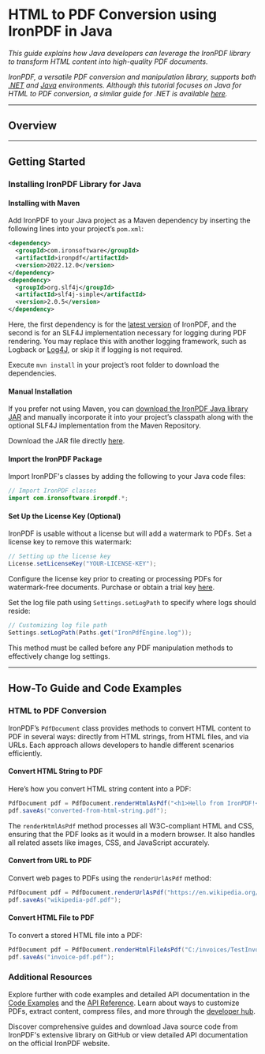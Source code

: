 # HTML to PDF Conversion using IronPDF in Java

*This guide explains how Java developers can leverage the IronPDF library to transform HTML content into high-quality PDF documents.*

*IronPDF, a versatile PDF conversion and manipulation library, supports both [.NET](https://ironpdf.com) and [Java](https://ironpdf.com/java/) environments. Although this tutorial focuses on Java for HTML to PDF conversion, a similar guide for .NET is available [here](https://ironpdf.com/tutorials/html-to-pdf/).*

<hr class="separator">

## Overview

<hr style="clear: both;" class="separator">

## Getting Started

### Installing IronPDF Library for Java

#### Installing with Maven

Add IronPDF to your Java project as a Maven dependency by inserting the following lines into your project’s `pom.xml`:

```xml
<dependency>
  <groupId>com.ironsoftware</groupId>
  <artifactId>ironpdf</artifactId>
  <version>2022.12.0</version>
</dependency>
<dependency>
  <groupId>org.slf4j</groupId>
  <artifactId>slf4j-simple</artifactId>
  <version>2.0.5</version>
</dependency>
```

Here, the first dependency is for the [latest version](https://ironpdf.com/java/product-updates/changelog/) of IronPDF, and the second is for an SLF4J implementation necessary for logging during PDF rendering. You may replace this with another logging framework, such as Logback or [Log4J](https://logging.apache.org/log4j/2.x/), or skip it if logging is not required.

Execute `mvn install` in your project’s root folder to download the dependencies.

#### Manual Installation

If you prefer not using Maven, you can [download the IronPDF Java library JAR](https://ironpdf.com/static-assets/ironpdf-java/packages/ironpdf-2022.12.0-fat-jar.jar) and manually incorporate it into your project’s classpath along with the optional SLF4J implementation from the Maven Repository.

Download the JAR file directly [here](https://ironpdf.com/static-assets/ironpdf-java/packages/ironpdf-2022.12.0-fat-jar.jar).

#### Import the IronPDF Package

Import IronPDF's classes by adding the following to your Java code files:

```java
// Import IronPDF classes
import com.ironsoftware.ironpdf.*;
```

#### Set Up the License Key (Optional)

IronPDF is usable without a license but will add a watermark to PDFs. Set a license key to remove this watermark:

```java
// Setting up the license key
License.setLicenseKey("YOUR-LICENSE-KEY");
```

Configure the license key prior to creating or processing PDFs for watermark-free documents. Purchase or obtain a trial key [here](https://ironpdf.com/java/licensing/).

Set the log file path using `Settings.setLogPath` to specify where logs should reside:

```java
// Customizing log file path
Settings.setLogPath(Paths.get("IronPdfEngine.log"));
```

This method must be called before any PDF manipulation methods to effectively change log settings.

<hr class="separator">

## How-To Guide and Code Examples

### HTML to PDF Conversion

IronPDF’s `PdfDocument` class provides methods to convert HTML content to PDF in several ways: directly from HTML strings, from HTML files, and via URLs. Each approach allows developers to handle different scenarios efficiently.

#### Convert HTML String to PDF

Here’s how you convert HTML string content into a PDF:

```java
PdfDocument pdf = PdfDocument.renderHtmlAsPdf("<h1>Hello from IronPDF!</h1>");
pdf.saveAs("converted-from-html-string.pdf");
```

The `renderHtmlAsPdf` method processes all W3C-compliant HTML and CSS, ensuring that the PDF looks as it would in a modern browser. It also handles all related assets like images, CSS, and JavaScript accurately.

#### Convert from URL to PDF

Convert web pages to PDFs using the `renderUrlAsPdf` method:

```java
PdfDocument pdf = PdfDocument.renderUrlAsPdf("https://en.wikipedia.org/wiki/PDF");
pdf.saveAs("wikipedia-pdf.pdf");
```

#### Convert HTML File to PDF

To convert a stored HTML file into a PDF:

```java
PdfDocument pdf = PdfDocument.renderHtmlFileAsPdf("C:/invoices/TestInvoice1.html");
pdf.saveAs("invoice-pdf.pdf");
```

### Additional Resources

Explore further with code examples and detailed API documentation in the [Code Examples](https://ironpdf.com/java/examples/using-html-to-create-a-pdf/) and the [API Reference](https://ironpdf.com/java/object-reference/api/com/ironsoftware/ironpdf/PdfDocument.html). Learn about ways to customize PDFs, extract content, compress files, and more through the [developer hub](https://ironpdf.com/java/).

Discover comprehensive guides and download Java source code from IronPDF's extensive library on GitHub or view detailed API documentation on the official IronPDF website.